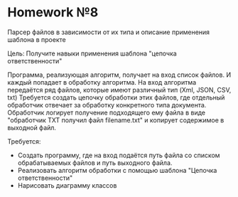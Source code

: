# Homework №8
Парсер файлов в зависимости от их типа и описание применения шаблона в проекте

Цель: Получите навыки применения шаблона "цепочка ответственности"

Программа, реализующая алгоритм, получает на вход список файлов. И каждый попадает в обработку алгоритма.
На вход алгоритма передаётся ряд файлов, которые имеют различный тип (Xml, JSON, CSV, txt) 
Требуется создать цепочку обработки этих файлов, где отдельный обработчик отвечает за обработку конкретного типа документа. Обработчик логирует получение подходящего ему файла в виде "обработчик TXT получил файл filename.txt" и копирует содержимое в выходной файл.

Требуется:
- Создать программу, где на вход подаётся путь файла со списком обрабатываемых файлов и путь выходного файла.
- Реализовать алгоритм обработки с помощью шаблона "Цепочка ответственности"
- Нарисовать диаграмму классов
